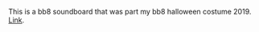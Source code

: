 This is a bb8 soundboard that was part my bb8 halloween costume 2019. [Link](https://jaydanhoward.com).
